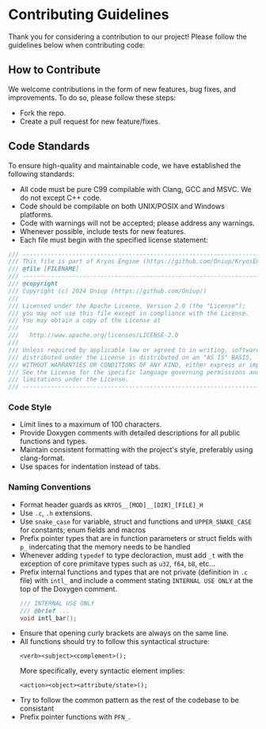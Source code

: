 # Contributing Guidelines

Thank you for considering a contribution to our project! Please follow the guidelines below when
contributing code:

## How to Contribute

We welcome contributions in the form of new features, bug fixes, and improvements. To do so, please
follow these steps:

* Fork the repo.
* Create a pull request for new feature/fixes.

## Code Standards

To ensure high-quality and maintainable code, we have established the following standards:

* All code must be pure C99 compilable with Clang, GCC and MSVC. We do not except C++ code.
* Code should be compilable on both UNIX/POSIX and Windows platforms.
* Code with warnings will not be accepted; please address any warnings.
* Whenever possible, include tests for new features.
* Each file must begin with the specified license statement:

```c
/// ------------------------------------------------------------------------------------------------
/// This file is part of Kryos Engine (https://github.com/Oniup/KryosEngine)
/// @file [FILENAME]
/// ------------------------------------------------------------------------------------------------
/// @copyright
/// Copyright (c) 2024 Oniup (https://github.com/Oniup/)
///
/// Licensed under the Apache License, Version 2.0 (the "License");
/// you may not use this file except in compliance with the License.
/// You may obtain a copy of the License at
///
///   http://www.apache.org/licenses/LICENSE-2.0
///
/// Unless required by applicable law or agreed to in writing, software
/// distributed under the License is distributed on an "AS IS" BASIS,
/// WITHOUT WARRANTIES OR CONDITIONS OF ANY KIND, either express or implied.
/// See the License for the specific language governing permissions and
/// limitations under the License.
/// ------------------------------------------------------------------------------------------------
```

### Code Style

* Limit lines to a maximum of 100 characters.
* Provide Doxygen comments with detailed descriptions for all public functions and types.
* Maintain consistent formatting with the project's style, preferably using clang-format.
* Use spaces for indentation instead of tabs.

### Naming Conventions

* Format header guards as `KRYOS__[MOD]__[DIR]_[FILE]_H`
* Use `.c`, `.h` extensions.
* Use `snake_case` for variable, struct and functions and `UPPER_SNAKE_CASE` for constants; enum
  fields and macros
* Prefix pointer types that are in function parameters or struct fields with `p_` indercating that
  the memory needs to be handled
* Whenever adding `typedef` to type decloraction, must add `_t` with the exception of core primitave
  types such as `u32`, `f64`, `b8`, etc...
* Prefix internal functions and types that are not private (definition in `.c` file) with `intl_` and
  include a comment stating `INTERNAL USE ONLY` at the top of the Doxygen comment.
    ```c
    /// INTERNAL USE ONLY
    /// @brief ...
    void intl_bar();
    ```
* Ensure that opening curly brackets are always on the same line.
* All functions should try to follow this syntactical structure:
    ```
    <verb><subject><complement>();
    ```
  More specifically, every syntactic element implies:
    ```
    <action><object><attribute/state>();
    ```
* Try to follow the common pattern as the rest of the codebase to be consistant
* Prefix pointer functions with `PFN_`.
